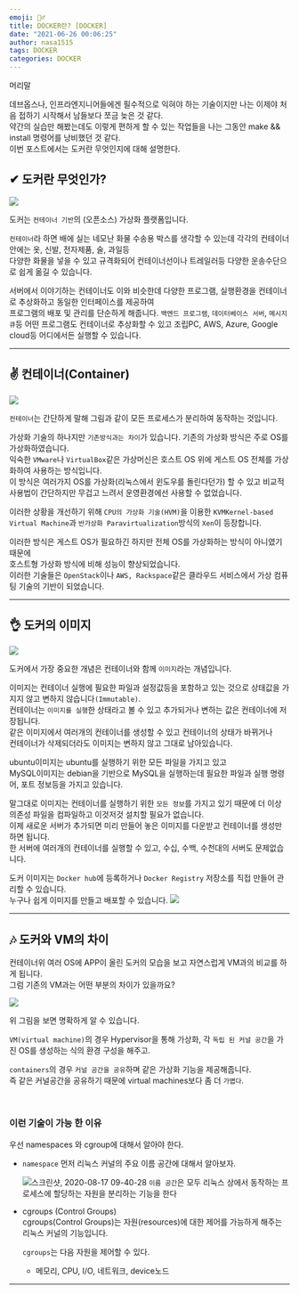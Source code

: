 ```yaml
---
emoji: 🤦‍♂️
title: DOCKER란? [DOCKER]
date: "2021-06-26 00:06:25"
author: nasa1515
tags: DOCKER
categories: DOCKER
---
```


머리말  

 데브옵스나, 인프라엔지니어들에겐 필수적으로 익혀야 하는 기술이지만 나는 이제야 처음 접하기 시작해서 남들보다 쪼금 늦은 것 같다.  
 약간의 실습만 해봤는데도 이렇게 편하게 할 수 있는 작업들을 나는 그동안 make && install 명령어를 낭비했던 것 같다.  
 이번 포스트에서는 도커란 무엇인지에 대해 설명한다.  


## ✔ 도커란 무엇인가?

![](https://t1.daumcdn.net/cfile/tistory/9975EB375B055B7519)

도커는 ``컨테이너 기반``의 (오픈소스) 가상화 플랫폼입니다.

``컨테이너``라 하면 배에 실는 네모난 화물 수송용 박스를 생각할 수 있는데 각각의 컨테이너 안에는 옷, 신발, 전자제품, 술, 과일등  
다양한 화물을 넣을 수 있고 규격화되어 컨테이너선이나 트레일러등 다양한 운송수단으로 쉽게 옮길 수 있습니다.

서버에서 이야기하는 컨테이너도 이와 비슷한데 다양한 프로그램, 실행환경을 컨테이너로 추상화하고 동일한 인터페이스를 제공하여  
프로그램의 배포 및 관리를 단순하게 해줍니다. ``백엔드 프로그램``, ``데이터베이스 서버``, ``메시지 큐``등 어떤 프로그램도 컨테이너로 추상화할 수 있고 조립PC, AWS, Azure, Google cloud등 어디에서든 실행할 수 있습니다.

---

## ✌ 컨테이너(Container)

![](https://t1.daumcdn.net/cfile/tistory/99DEAB4D5B652E051B)  

``컨테이너``는 간단하게 말해 그림과 같이 모든 프로세스가 분리하여 동작하는 것입니다.

가상화 기술의 하나지만 ``기존방식과는 차이``가 있습니다. 기존의 가상화 방식은 주로 OS를 가상화하였습니다.  
익숙한 ``VMware``나 ``VirtualBox``같은 가상머신은 호스트 OS 위에 게스트 OS 전체를 가상화하여 사용하는 방식입니다.  
이 방식은 여러가지 OS를 가상화(리눅스에서 윈도우를 돌린다던가) 할 수 있고 비교적 사용법이 간단하지만 무겁고 느려서 운영환경에선 사용할 수 없었습니다.

이러한 상황을 개선하기 위해 ``CPU의 가상화 기술(HVM)``을 이용한  ``KVMKernel-based Virtual Machine``과 ``반가상화 Paravirtualization``방식의 ``Xen``이 등장합니다.  
    
이러한 방식은 게스트 OS가 필요하긴 하지만 전체 OS를 가상화하는 방식이 아니였기 때문에  
호스트형 가상화 방식에 비해 성능이 향상되었습니다.  
이러한 기술들은 ``OpenStack``이나 ``AWS, Rackspace``같은 클라우드 서비스에서 가상 컴퓨팅 기술의 기반이 되었습니다.


---

## 👌 도커의 이미지

![](https://subicura.com/assets/article_images/2017-01-19-docker-guide-for-beginners-1/docker-image.png)  

도커에서 가장 중요한 개념은 컨테이너와 함께 ``이미지``라는 개념입니다.

이미지는 컨테이너 실행에 필요한 파일과 설정값등을 포함하고 있는 것으로 상태값을 가지지 않고 변하지 않습니다``(Immutable)``.  
컨테이너는 ``이미지를 실행``한 상태라고 볼 수 있고 추가되거나 변하는 값은 컨테이너에 저장됩니다.  
같은 이미지에서 여러개의 컨테이너를 생성할 수 있고 컨테이너의 상태가 바뀌거나  
 컨테이너가 삭제되더라도 이미지는 변하지 않고 그대로 남아있습니다.

ubuntu이미지는 ubuntu를 실행하기 위한 모든 파일을 가지고 있고  
MySQL이미지는 debian을 기반으로 MySQL을 실행하는데 필요한 파일과 실행 명령어, 포트 정보등을 가지고 있습니다.  

말그대로 이미지는 컨테이너를 실행하기 위한 ``모든 정보``를 가지고 있기 때문에 더 이상 의존성 파일을 컴파일하고 이것저것 설치할 필요가 없습니다.  
이제 새로운 서버가 추가되면 미리 만들어 놓은 이미지를 다운받고 컨테이너를 생성만 하면 됩니다.  
한 서버에 여러개의 컨테이너를 실행할 수 있고, 수십, 수백, 수천대의 서버도 문제없습니다.


도커 이미지는 ``Docker hub``에 등록하거나 ``Docker Registry`` 저장소를 직접 만들어 관리할 수 있습니다.  
누구나 쉽게 이미지를 만들고 배포할 수 있습니다.
![](https://subicura.com/assets/article_images/2017-01-19-docker-guide-for-beginners-1/docker-store.png)

-----


## 🎶 도커와 VM의 차이

컨테이너위 여러 OS에 APP이 올린 도커의 모습을 보고 자연스럽게 VM과의 비교를 하게 됩니다.  
그럼 기존의 VM과는 어떤 부분의 차이가 있을까요?

![](https://t1.daumcdn.net/cfile/tistory/9907324D5B652E040D)

위 그림을 보면 명확하게 알 수 있습니다. 

``VM(virtual machine)``의 경우 Hypervisor을 통해 가상화, 각 ``독립 된 커널 공간``을 가진 OS를 생성하는 식의 환경 구성을 해주고.

``containers``의 경우 ``커널 공간을 공유``하며 같은 가상화 기능을 제공해줍니다.  
즉 같은 커널공간을 공유하기 때문에 virtual machines보다 좀 더 ``가볍다``. 

<br/>

### 이런 기술이 가능 한 이유

우선 namespaces 와 cgroup에 대해서 알아야 한다. 

* ``namespace`` 
먼저 리눅스 커널의 주요 이름 공간에 대해서 알아보자.  

    ![스크린샷, 2020-08-17 09-40-28](https://user-images.githubusercontent.com/69498804/90347852-bde24080-e06d-11ea-92c0-1a1bddf0572b.png)
``이름 공간``은 모두 리눅스 상에서 동작하는 프로세스에 할당하는 자원을 분리하는 기능을 한다


* cgroups (Control Groups)  
    cgroups(Control Groups)는 자원(resources)에 대한 제어를 가능하게 해주는 리눅스 커널의 기능입니다.
    
    ``cgroups``는 다음 자원을 제어할 수 있다.
    * 메모리, CPU, I/O, 네트워크, device노드

---

```toc
```